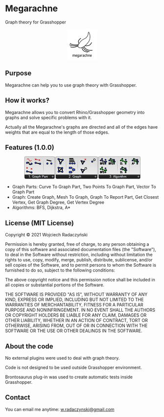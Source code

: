 # Megarachne
Graph theory for Grasshopper

<p align="center">
  <img width="100" height="100" src="https://github.com/paireks/Megarachne/blob/main/Megarachne/IMG/MegarachneLogo100x100.png">
</p>

## Purpose

Megarachne can help you to use graph theory with Grasshopper.

## How it works?

Megarachne allows you to convert Rhino/Grasshopper geometry into graphs and solve specific problems with it.

Actually all the Megarachne's graphs are directed and all of the edges have weights that are equal to the length of those edges.

## Features (1.0.0)

<p align="center">
  <img src="https://github.com/paireks/Megarachne/blob/main/Megarachne/IMG/2021-01-24_02h28_01.png">
</p>


- Graph Parts: Curve To Graph Part, Two Points To Graph Part, Vector To Graph Part
- Graph: Create Graph, Mesh To Graph, Graph To Report Part, Get Closest Vertex, Get Graph Degree, Get Vertex Degree
- Algorithms: BFS, Dijkstra, A*

## License (MIT License)

Copyright © 2021 Wojciech Radaczyński

Permission is hereby granted, free of charge, to any person obtaining a copy of this software and associated documentation files (the "Software"), to deal in the Software without restriction, including without limitation the rights to use, copy, modify, merge, publish, distribute, sublicense, and/or sell copies of the Software, and to permit persons to whom the Software is furnished to do so, subject to the following conditions:

The above copyright notice and this permission notice shall be included in all copies or substantial portions of the Software.

THE SOFTWARE IS PROVIDED "AS IS", WITHOUT WARRANTY OF ANY KIND, EXPRESS OR IMPLIED, INCLUDING BUT NOT LIMITED TO THE WARRANTIES OF MERCHANTABILITY, FITNESS FOR A PARTICULAR PURPOSE AND NONINFRINGEMENT. IN NO EVENT SHALL THE AUTHORS OR COPYRIGHT HOLDERS BE LIABLE FOR ANY CLAIM, DAMAGES OR OTHER LIABILITY, WHETHER IN AN ACTION OF CONTRACT, TORT OR OTHERWISE, ARISING FROM, OUT OF OR IN CONNECTION WITH THE SOFTWARE OR THE USE OR OTHER DEALINGS IN THE SOFTWARE.

## About the code

No external plugins were used to deal with graph theory.

Code is not designed to be used outside Grasshopper environment.

Brontosaurus plug-in was used to create automatic tests inside Grasshopper.

## Contact

You can email me anytime: [w.radaczynski@gmail.com](mailto:w.radaczynski@gmail.com)

